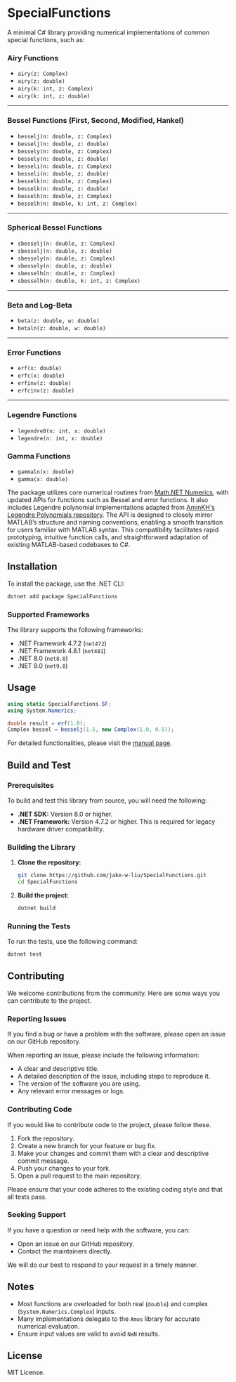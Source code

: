 # SpecialFunctions

A minimal C# library providing numerical implementations of common special functions, such as:



### Airy Functions
- `airy(z: Complex)`
- `airy(z: double)`
- `airy(k: int, z: Complex)`
- `airy(k: int, z: double)`

---

### Bessel Functions (First, Second, Modified, Hankel)
- `besselj(n: double, z: Complex)`
- `besselj(n: double, z: double)`
- `bessely(n: double, z: Complex)`
- `bessely(n: double, z: double)`
- `besseli(n: double, z: Complex)`
- `besseli(n: double, z: double)`
- `besselk(n: double, z: Complex)`
- `besselk(n: double, z: double)`
- `besselh(n: double, z: Complex)`
- `besselh(n: double, k: int, z: Complex)`

---

### Spherical Bessel Functions
- `sbesselj(n: double, z: Complex)`
- `sbesselj(n: double, z: double)`
- `sbessely(n: double, z: Complex)`
- `sbessely(n: double, z: double)`
- `sbesselh(n: double, z: Complex)`
- `sbesselh(n: double, k: int, z: Complex)`

---

### Beta and Log-Beta
- `beta(z: double, w: double)`
- `betaln(z: double, w: double)`

---

### Error Functions
- `erf(x: double)`
- `erfc(x: double)`
- `erfinv(z: double)`
- `erfcinv(z: double)`

---

### Legendre Functions
- `legendre0(n: int, x: double)`  
- `legendre(n: int, x: double)`

### Gamma Functions
- `gammaln(x: double)`
- `gamma(x: double)`

The package utilizes core numerical routines from [Math.NET Numerics](https://github.com/mathnet/mathnet-numerics), with updated APIs for functions such as Bessel and error functions. It also includes Legendre polynomial implementations adapted from [AminKH's Legendre Polynomials repository](https://github.com/AminKH/Legendre-Polynomials). The API is designed to closely mirror MATLAB’s structure and naming conventions, enabling a smooth transition for users familiar with MATLAB syntax. This compatibility facilitates rapid prototyping, intuitive function calls, and straightforward adaptation of existing MATLAB-based codebases to C#.

## Installation

To install the package, use the .NET CLI:

```bash
dotnet add package SpecialFunctions
```

### Supported Frameworks

The library supports the following frameworks:

*   .NET Framework 4.7.2 (`net472`)
*   .NET Framework 4.8.1 (`net481`)
*   .NET 8.0 (`net8.0`)
*   .NET 9.0 (`net9.0`)

## Usage

```csharp
using static SpecialFunctions.SF;
using System.Numerics;

double result = erf(1.0);
Complex bessel = besselj(1.5, new Complex(1.0, 0.5));

```

For detailed functionalities, please visit the [manual page](./docs/MANUAL.md).

## Build and Test

### Prerequisites

To build and test this library from source, you will need the following:

*   **.NET SDK:** Version 8.0 or higher.
*   **.NET Framework:** Version 4.7.2 or higher. This is required for legacy hardware driver compatibility.

### Building the Library

1.  **Clone the repository:**
    ```bash
    git clone https://github.com/jake-w-liu/SpecialFunctions.git
    cd SpecialFunctions
    ```

2.  **Build the project:**
    ```bash
    dotnet build
    ```

### Running the Tests

To run the tests, use the following command:

```bash
dotnet test
```

## Contributing

We welcome contributions from the community. Here are some ways you can contribute to the project.

### Reporting Issues

If you find a bug or have a problem with the software, please open an issue on our GitHub repository.

When reporting an issue, please include the following information:

*   A clear and descriptive title.
*   A detailed description of the issue, including steps to reproduce it.
*   The version of the software you are using.
*   Any relevant error messages or logs.

### Contributing Code

If you would like to contribute code to the project, please follow these.

1.  Fork the repository.
2.  Create a new branch for your feature or bug fix.
3.  Make your changes and commit them with a clear and descriptive commit message.
4.  Push your changes to your fork.
5.  Open a pull request to the main repository.

Please ensure that your code adheres to the existing coding style and that all tests pass.

### Seeking Support

If you have a question or need help with the software, you can:

*   Open an issue on our GitHub repository.
*   Contact the maintainers directly.

We will do our best to respond to your request in a timely manner.

## Notes

- Most functions are overloaded for both real (`double`) and complex (`System.Numerics.Complex`) inputs.
- Many implementations delegate to the `Amos` library for accurate numerical evaluation.
- Ensure input values are valid to avoid `NaN` results.

## License

MIT License.

